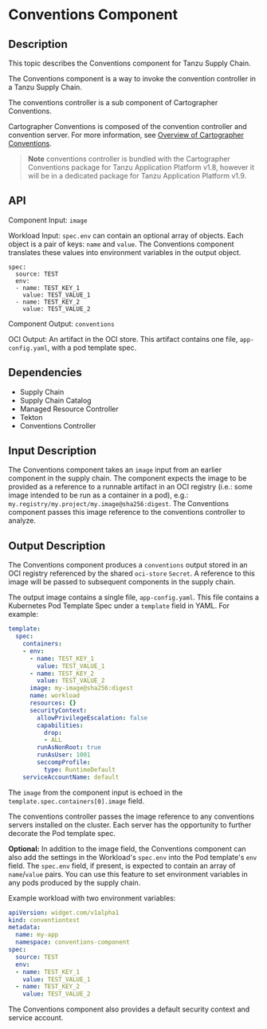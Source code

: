 # Conventions Component

## Description

This topic describes the Conventions component for Tanzu Supply Chain.

The Conventions component is a way to invoke the convention controller in a Tanzu Supply Chain.

The conventions controller is a sub component of Cartographer Conventions.

Cartographer Conventions is composed of the convention controller and convention server.
For more information, see [Overview of Cartographer Conventions](../../../cartographer-conventions/about.hbs.md).

> **Note** conventions controller is bundled with the Cartographer Conventions package for
Tanzu Application Platform v1.8, however it will be in a dedicated
package for Tanzu Application Platform v1.9.

## API

Component Input: `image`

Workload Input: `spec.env` can contain an optional array of objects. Each object is a pair of
keys: `name` and `value`.
The Conventions component translates these values into environment variables in
the output object.

```console
spec:
  source: TEST
  env:
  - name: TEST_KEY_1
    value: TEST_VALUE_1
  - name: TEST_KEY_2
    value: TEST_VALUE_2
```

Component Output: `conventions`

OCI Output: An artifact in the OCI store. This artifact contains one file, `app-config.yaml`, with
a pod template spec.

## Dependencies

- Supply Chain
- Supply Chain Catalog
- Managed Resource Controller
- Tekton
- Conventions Controller

## Input Description

The Conventions component takes an `image` input from an earlier component in the supply chain.
The component expects the image to be provided as a reference to a runnable artifact in an OCI
registry (i.e.: some image intended to be run
as a container in a pod), e.g.: `my.registry/my.project/my.image@sha256:digest`.
The Conventions component passes this
image reference to the conventions controller to analyze.

## Output Description

The Conventions component produces a `conventions` output stored in an OCI registry referenced by
the shared `oci-store`
`Secret`.  A reference to this image will be passed to subsequent components in the supply chain.

The output image contains a single file, `app-config.yaml`.  This file contains a Kubernetes Pod
Template Spec under a `template` field in YAML.  For example:

```yaml
template:
  spec:
    containers:
    - env:
      - name: TEST_KEY_1
        value: TEST_VALUE_1
      - name: TEST_KEY_2
        value: TEST_VALUE_2
      image: my-image@sha256:digest
      name: workload
      resources: {}
      securityContext:
        allowPrivilegeEscalation: false
        capabilities:
          drop:
          - ALL
        runAsNonRoot: true
        runAsUser: 1001
        seccompProfile:
          type: RuntimeDefault
    serviceAccountName: default
```

The `image` from the component input is echoed in the `template.spec.containers[0].image` field.

The conventions controller passes the image reference to any conventions servers installed on the
cluster. Each server has the opportunity to further decorate the Pod template spec.

__Optional:__ In addition to the image field, the Conventions component can also add the settings in the Workload's
`spec.env` into the Pod template's `env` field.  The `spec.env` field, if present, is expected to contain an array of
`name`/`value` pairs.  You can use this feature to set environment variables in any pods produced by the supply chain.

Example workload with two environment variables:

```yaml
apiVersion: widget.com/v1alpha1
kind: conventiontest
metadata:
  name: my-app
  namespace: conventions-component
spec:
  source: TEST
  env:
  - name: TEST_KEY_1
    value: TEST_VALUE_1
  - name: TEST_KEY_2
    value: TEST_VALUE_2
```

The Conventions component also provides a default security context and service account.
